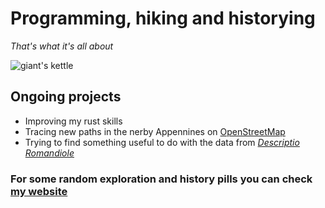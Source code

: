 # Programming, hiking and historying
_That's what it's all about_

![giant's kettle](https://gabrielesani.piwigo.com/_datas/i/y/v/iyvjzt4foh/i/uploads/i/y/v/iyvjzt4foh//2022/03/06/20220306165941-cd13d4ec-xx.jpg)

## Ongoing projects
* Improving my rust skills
* Tracing new paths in the nerby Appennines on [OpenStreetMap](https://www.openstreetmap.org/user/gabriele_sani)
* Trying to find something useful to do with the data from [_Descriptio Romandiole_](https://it.wikipedia.org/wiki/Descriptio_provinci%C3%A6_Romandiol%C3%A6)

### For some random exploration and history pills you can check [my website](https://scheggediromagna.it)
